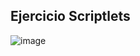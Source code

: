 Ejercicio  Scriptlets
-

![image](https://github.com/TomasAguileraCastillo/Ejercicio-Scriptlets/assets/136927556/c7b7eda7-338d-4c0f-9a9f-a82751340d3a)
